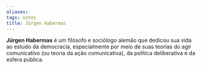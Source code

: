 ```yaml
---
aliases: 
tags: notes
title: Jürgen Habermas
---
```

**Jürgen Habermas** é um filósofo e sociólogo alemão que dedicou sua vida ao estudo da democracia, especialmente por meio de suas teorias do agir comunicativo (ou teoria da ação comunicativa), da política deliberativa e da esfera pública.